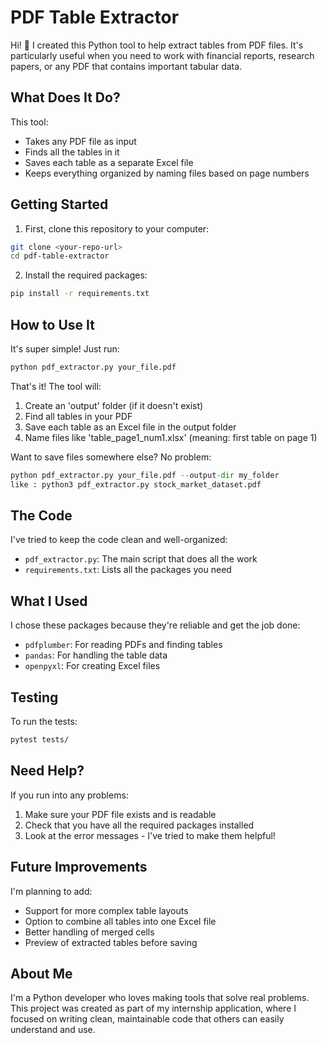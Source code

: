 # PDF Table Extractor

Hi! 👋 I created this Python tool to help extract tables from PDF files. It's particularly useful when you need to work with financial reports, research papers, or any PDF that contains important tabular data.

## What Does It Do?

This tool:
- Takes any PDF file as input
- Finds all the tables in it
- Saves each table as a separate Excel file
- Keeps everything organized by naming files based on page numbers

## Getting Started

1. First, clone this repository to your computer:
```bash
git clone <your-repo-url>
cd pdf-table-extractor
```

2. Install the required packages:
```bash
pip install -r requirements.txt
```

## How to Use It

It's super simple! Just run:
```python
python pdf_extractor.py your_file.pdf
```

That's it! The tool will:
1. Create an 'output' folder (if it doesn't exist)
2. Find all tables in your PDF
3. Save each table as an Excel file in the output folder
4. Name files like 'table_page1_num1.xlsx' (meaning: first table on page 1)

Want to save files somewhere else? No problem:
```python
python pdf_extractor.py your_file.pdf --output-dir my_folder
like : python3 pdf_extractor.py stock_market_dataset.pdf 
```

## The Code

I've tried to keep the code clean and well-organized:
- `pdf_extractor.py`: The main script that does all the work
- `requirements.txt`: Lists all the packages you need

## What I Used

I chose these packages because they're reliable and get the job done:
- `pdfplumber`: For reading PDFs and finding tables
- `pandas`: For handling the table data
- `openpyxl`: For creating Excel files

## Testing

To run the tests:
```bash
pytest tests/
```

## Need Help?

If you run into any problems:
1. Make sure your PDF file exists and is readable
2. Check that you have all the required packages installed
3. Look at the error messages - I've tried to make them helpful!

## Future Improvements

I'm planning to add:
- Support for more complex table layouts
- Option to combine all tables into one Excel file
- Better handling of merged cells
- Preview of extracted tables before saving

## About Me

I'm a Python developer who loves making tools that solve real problems. This project was created as part of my internship application, where I focused on writing clean, maintainable code that others can easily understand and use.

